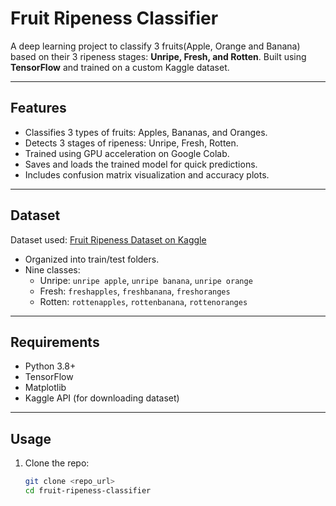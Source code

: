 # Fruit Ripeness Classifier

A deep learning project to classify 3 fruits(Apple, Orange and Banana) based on their 3 ripeness stages: **Unripe, Fresh, and Rotten**. Built using **TensorFlow** and trained on a custom Kaggle dataset.

---

##  Features

- Classifies 3 types of fruits: Apples, Bananas, and Oranges.
- Detects 3 stages of ripeness: Unripe, Fresh, Rotten.
- Trained using GPU acceleration on Google Colab.
- Saves and loads the trained model for quick predictions.
- Includes confusion matrix visualization and accuracy plots.

---

##  Dataset

Dataset used: [Fruit Ripeness Dataset on Kaggle](https://www.kaggle.com/datasets/leftin/fruit-ripeness-unripe-ripe-and-rotten)  
- Organized into train/test folders.
- Nine classes:
  - Unripe: `unripe apple`, `unripe banana`, `unripe orange`
  - Fresh: `freshapples`, `freshbanana`, `freshoranges`
  - Rotten: `rottenapples`, `rottenbanana`, `rottenoranges`

---

##  Requirements

- Python 3.8+
- TensorFlow
- Matplotlib
- Kaggle API (for downloading dataset)

---

##  Usage

1. Clone the repo:
   ```bash
   git clone <repo_url>
   cd fruit-ripeness-classifier
   
